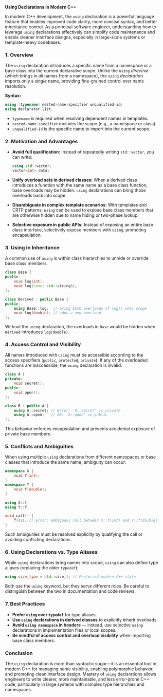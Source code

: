 **Using Declarations in Modern C++**

In modern C++ development, the `using` declaration is a powerful language feature that enables improved code clarity, more concise syntax, and better inheritance control. As a principal software engineer, understanding how to leverage `using` declarations effectively can simplify code maintenance and enable cleaner interface designs, especially in large-scale systems or template-heavy codebases.

### **1. Overview**

The `using` declaration introduces a specific name from a namespace or a base class into the current declarative scope. Unlike the `using` _directive_ (which brings in _all_ names from a namespace), the `using` _declaration_ imports only a _single_ name, providing fine-grained control over name resolution.

**Syntax:**

```cpp
using [typename] nested-name-specifier unqualified-id;
using declarator-list;
```

- `typename` is required when resolving dependent names in templates.
- `nested-name-specifier` includes the scope (e.g., a namespace or class).
- `unqualified-id` is the specific name to import into the current scope.

### **2. Motivation and Advantages**

- **Avoid full qualification:** Instead of repeatedly writing `std::vector`, you can write:

  ```cpp
  using std::vector;
  vector<int> data;
  ```

- **Unify overload sets in derived classes:** When a derived class introduces a function with the same name as a base class function, base overloads may be hidden. `using` declarations can bring those overloads back into scope.

- **Disambiguate in complex template scenarios:** With templates and CRTP patterns, `using` can be used to expose base class members that are otherwise hidden due to name hiding or two-phase lookup.

- **Selective exposure in public APIs:** Instead of exposing an entire base class interface, selectively expose members with `using`, promoting encapsulation.

### **3. Using in Inheritance**

A common use of `using` is within class hierarchies to unhide or override base class members.

```cpp
class Base {
public:
    void log(int);
    void log(const std::string&);
};

class Derived : public Base {
public:
    using Base::log;  // bring both overloads of log() into scope
    void log(double); // adds a new overload
};
```

Without the `using` declaration, the overloads in `Base` would be hidden when `Derived` introduces `log(double)`.

### **4. Access Control and Visibility**

All names introduced with `using` must be accessible according to the access specifiers (`public`, `protected`, `private`). If any of the overloaded functions are inaccessible, the `using` declaration is invalid.

```cpp
class A {
private:
    void secret();
public:
    void open();
};

class B : public A {
    using A::secret; // Error: 'A::secret' is private
    using A::open;   // OK: 'A::open' is public
};
```

This behavior enforces encapsulation and prevents accidental exposure of private base members.

### **5. Conflicts and Ambiguities**

When using multiple `using` declarations from different namespaces or base classes that introduce the same name, ambiguity can occur:

```cpp
namespace X {
    void f(int);
}
namespace Y {
    void f(double);
}

using X::f;
using Y::f;

void call() {
    f(42); // Error: ambiguous call between X::f(int) and Y::f(double)
}
```

Such ambiguities must be resolved explicitly by qualifying the call or avoiding conflicting declarations.

### **6. Using Declarations vs. Type Aliases**

While `using` declarations bring names into scope, `using` can also define type aliases (replacing the older `typedef`):

```cpp
using size_type = std::size_t; // Preferred modern C++ style
```

Both use the `using` keyword, but they serve different roles. Be careful to distinguish between the two in documentation and code reviews.

### **7. Best Practices**

- **Prefer `using` over `typedef`** for type aliases.
- **Use `using` declarations in derived classes** to explicitly inherit overloads.
- **Avoid `using namespace` in headers** — instead, use selective `using` declarations in implementation files or local scopes.
- **Be mindful of access control and overload visibility** when importing base class members.

### **Conclusion**

The `using` declaration is more than syntactic sugar—it is an essential tool in modern C++ for managing name visibility, enabling polymorphic behavior, and promoting clean interface design. Mastery of `using` declarations allows engineers to write clearer, more maintainable, and less error-prone C++ code, particularly in large systems with complex type hierarchies and namespaces.
